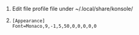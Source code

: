 1. Edit file profile file under ~/.local/share/konsole/<profile>

2. ```
   [Appearance]
   Font=Monaco,9,-1,5,50,0,0,0,0,0
   ```

